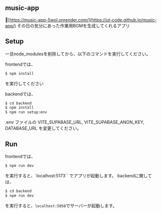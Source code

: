 ## music-app

:link:[https://music-app-5wol.onrender.com/](https://ut-code.github.io/music-app/)
その日の気分にあった作業用BGMを生成してくれるアプリ

## Setup

一旦node_modulesを削除してから、以下のコマンドを実行してください。

frontendでは、

```bash
$ npm install
```

を実行してください

backendでは、

```bash
$ cd backend
$ npm install
$ npm run setup:env
```

.env ファイルの VITE_SUPABASE_URL, VITE_SUPABASE_ANON_KEY, DATABASE_URL を変更してください。

## Run

frontendでは、

```bash
$ npm run dev
```

を実行すると、`localhost:5173`` でアプリが起動します。
backendに関しては、

```bash
$ cd backend
$ npm run dev
```

を実行すると、`localhost:5050`でサーバーが起動します。
